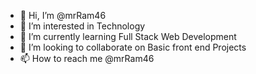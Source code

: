 - 👋 Hi, I’m @mrRam46
- 👀 I’m interested in Technology
- 🌱 I’m currently learning Full Stack Web Development
- 💞️ I’m looking to collaborate on Basic front end Projects
- 📫 How to reach me @mrRam46

<!---
mrRam46/mrRam46 is a ✨ special ✨ repository because its `README.md` (this file) appears on your GitHub profile.
You can click the Preview link to take a look at your changes.
--->
